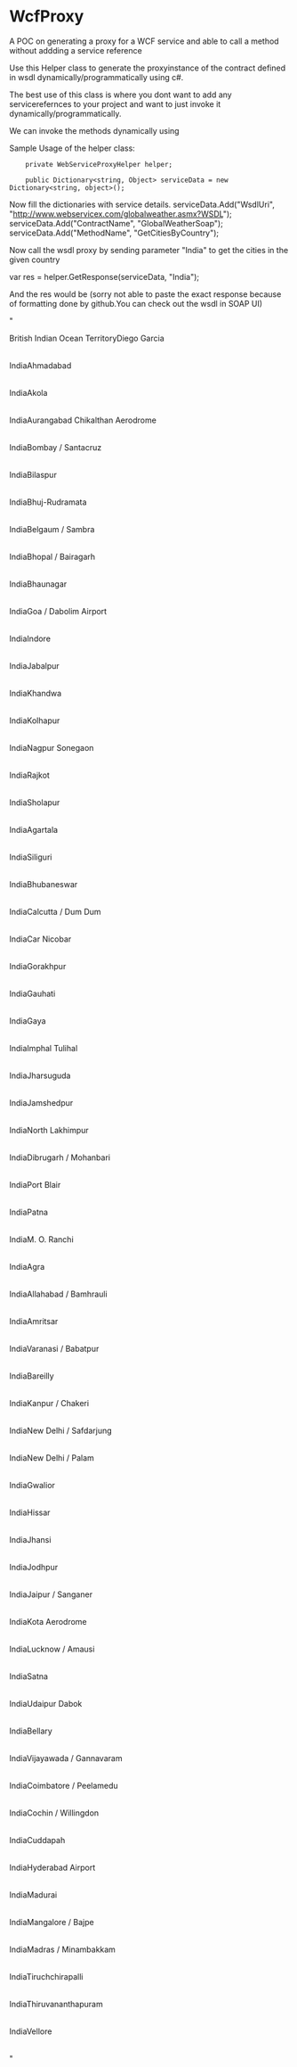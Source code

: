 # WcfProxy
A POC on generating a proxy for a WCF service and able to call a method  without addding a service reference

Use this Helper class to generate the proxyinstance of the contract defined in wsdl dynamically/programmatically using c#.

The best use of this class is where you dont want to add any servicerefernces to your project and want to just invoke it dynamically/programmatically.

We can invoke the methods dynamically using 

 Sample Usage of the helper class:
 

        private WebServiceProxyHelper helper;

        public Dictionary<string, Object> serviceData = new Dictionary<string, object>();
        
 

Now fill the dictionaries with service details.
            serviceData.Add("WsdlUri", "http://www.webservicex.com/globalweather.asmx?WSDL");
            serviceData.Add("ContractName", "GlobalWeatherSoap");
            serviceData.Add("MethodName", "GetCitiesByCountry");
       
Now call the wsdl proxy by sending parameter "India" to get the cities in the given country 

 var res = helper.GetResponse(serviceData, "India");
 
 
 And the res would be (sorry not able to paste the exact response because of formatting done by github.You can check out the wsdl in SOAP UI)
 
 "
 <NewDataSet>
  <Table>
    <Country>British Indian Ocean Territory</Country>
    <City>Diego Garcia</City>
  </Table>
  <Table>
    <Country>India</Country>
    <City>Ahmadabad</City>
  </Table>
  <Table>
    <Country>India</Country>
    <City>Akola</City>
  </Table>
  <Table>
    <Country>India</Country>
    <City>Aurangabad Chikalthan Aerodrome</City>
  </Table>
  <Table>
    <Country>India</Country>
    <City>Bombay / Santacruz</City>
  </Table>
  <Table>
    <Country>India</Country>
    <City>Bilaspur</City>
  </Table>
  <Table>
    <Country>India</Country>
    <City>Bhuj-Rudramata</City>
  </Table>
  <Table>
    <Country>India</Country>
    <City>Belgaum / Sambra</City>
  </Table>
  <Table>
    <Country>India</Country>
    <City>Bhopal / Bairagarh</City>
  </Table>
  <Table>
    <Country>India</Country>
    <City>Bhaunagar</City>
  </Table>
  <Table>
    <Country>India</Country>
    <City>Goa / Dabolim Airport</City>
  </Table>
  <Table>
    <Country>India</Country>
    <City>Indore</City>
  </Table>
  <Table>
    <Country>India</Country>
    <City>Jabalpur</City>
  </Table>
  <Table>
    <Country>India</Country>
    <City>Khandwa</City>
  </Table>
  <Table>
    <Country>India</Country>
    <City>Kolhapur</City>
  </Table>
  <Table>
    <Country>India</Country>
    <City>Nagpur Sonegaon</City>
  </Table>
  <Table>
    <Country>India</Country>
    <City>Rajkot</City>
  </Table>
  <Table>
    <Country>India</Country>
    <City>Sholapur</City>
  </Table>
  <Table>
    <Country>India</Country>
    <City>Agartala</City>
  </Table>
  <Table>
    <Country>India</Country>
    <City>Siliguri</City>
  </Table>
  <Table>
    <Country>India</Country>
    <City>Bhubaneswar</City>
  </Table>
  <Table>
    <Country>India</Country>
    <City>Calcutta / Dum Dum</City>
  </Table>
  <Table>
    <Country>India</Country>
    <City>Car Nicobar</City>
  </Table>
  <Table>
    <Country>India</Country>
    <City>Gorakhpur</City>
  </Table>
  <Table>
    <Country>India</Country>
    <City>Gauhati</City>
  </Table>
  <Table>
    <Country>India</Country>
    <City>Gaya</City>
  </Table>
  <Table>
    <Country>India</Country>
    <City>Imphal Tulihal</City>
  </Table>
  <Table>
    <Country>India</Country>
    <City>Jharsuguda</City>
  </Table>
  <Table>
    <Country>India</Country>
    <City>Jamshedpur</City>
  </Table>
  <Table>
    <Country>India</Country>
    <City>North Lakhimpur</City>
  </Table>
  <Table>
    <Country>India</Country>
    <City>Dibrugarh / Mohanbari</City>
  </Table>
  <Table>
    <Country>India</Country>
    <City>Port Blair</City>
  </Table>
  <Table>
    <Country>India</Country>
    <City>Patna</City>
  </Table>
  <Table>
    <Country>India</Country>
    <City>M. O. Ranchi</City>
  </Table>
  <Table>
    <Country>India</Country>
    <City>Agra</City>
  </Table>
  <Table>
    <Country>India</Country>
    <City>Allahabad / Bamhrauli</City>
  </Table>
  <Table>
    <Country>India</Country>
    <City>Amritsar</City>
  </Table>
  <Table>
    <Country>India</Country>
    <City>Varanasi / Babatpur</City>
  </Table>
  <Table>
    <Country>India</Country>
    <City>Bareilly</City>
  </Table>
  <Table>
    <Country>India</Country>
    <City>Kanpur / Chakeri</City>
  </Table>
  <Table>
    <Country>India</Country>
    <City>New Delhi / Safdarjung</City>
  </Table>
  <Table>
    <Country>India</Country>
    <City>New Delhi / Palam</City>
  </Table>
  <Table>
    <Country>India</Country>
    <City>Gwalior</City>
  </Table>
  <Table>
    <Country>India</Country>
    <City>Hissar</City>
  </Table>
  <Table>
    <Country>India</Country>
    <City>Jhansi</City>
  </Table>
  <Table>
    <Country>India</Country>
    <City>Jodhpur</City>
  </Table>
  <Table>
    <Country>India</Country>
    <City>Jaipur / Sanganer</City>
  </Table>
  <Table>
    <Country>India</Country>
    <City>Kota Aerodrome</City>
  </Table>
  <Table>
    <Country>India</Country>
    <City>Lucknow / Amausi</City>
  </Table>
  <Table>
    <Country>India</Country>
    <City>Satna</City>
  </Table>
  <Table>
    <Country>India</Country>
    <City>Udaipur Dabok</City>
  </Table>
  <Table>
    <Country>India</Country>
    <City>Bellary</City>
  </Table>
  <Table>
    <Country>India</Country>
    <City>Vijayawada / Gannavaram</City>
  </Table>
  <Table>
    <Country>India</Country>
    <City>Coimbatore / Peelamedu</City>
  </Table>
  <Table>
    <Country>India</Country>
    <City>Cochin / Willingdon</City>
  </Table>
  <Table>
    <Country>India</Country>
    <City>Cuddapah</City>
  </Table>
  <Table>
    <Country>India</Country>
    <City>Hyderabad Airport</City>
  </Table>
  <Table>
    <Country>India</Country>
    <City>Madurai</City>
  </Table>
  <Table>
    <Country>India</Country>
    <City>Mangalore / Bajpe</City>
  </Table>
  <Table>
    <Country>India</Country>
    <City>Madras / Minambakkam</City>
  </Table>
  <Table>
    <Country>India</Country>
    <City>Tiruchchirapalli</City>
  </Table>
  <Table>
    <Country>India</Country>
    <City>Thiruvananthapuram</City>
  </Table>
  <Table>
    <Country>India</Country>
    <City>Vellore</City>
  </Table>
</NewDataSet>"
       
